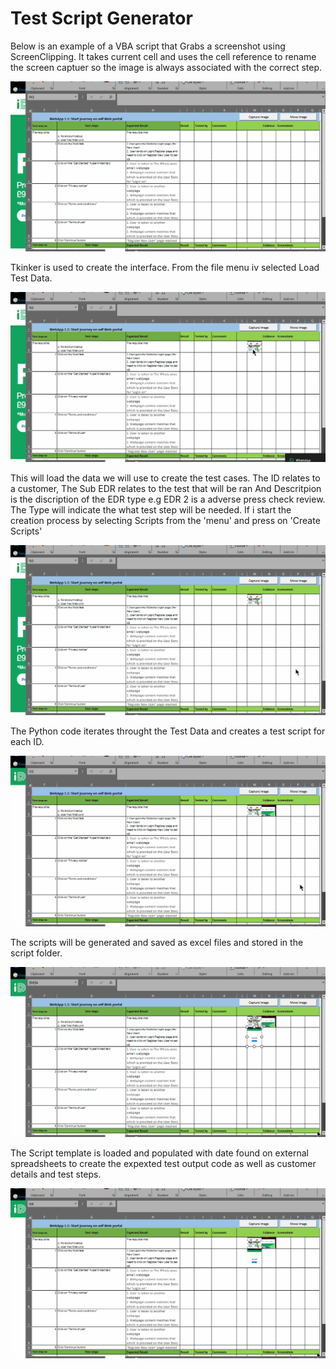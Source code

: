 
# Test Script Generator

Below is an example of a VBA script that Grabs a screenshot using ScreenClipping. It takes current cell and uses the cell reference to rename the screen captuer so the image is always associated with the correct step. 


![Screenshot_1](https://github.com/JamesDevTest/JamesDevTest/blob/main/Examples/Screen%20capture/Animation1.gif)

Tkinker is used to create the interface. From the file menu iv selected Load Test Data.

![Screenshot_2](https://github.com/JamesDevTest/JamesDevTest/blob/main/Examples/Screen%20capture/Animation2.gif)

This will load the data we will use to create the test cases. The ID relates to a customer, The Sub EDR relates to the test that will be ran And Descritpion is the discription of the EDR type e.g EDR 2 is a adverse press check review. The Type will indicate the what test step will be needed. If i start the creation process by selecting Scripts from the 'menu' and press on 'Create Scripts'

![Screenshot_3](https://github.com/JamesDevTest/JamesDevTest/blob/main/Examples/Screen%20capture/Animation3.gif)

The Python code iterates throught the Test Data and creates a test script for each ID. 

![Screenshot_4](https://github.com/JamesDevTest/JamesDevTest/blob/main/Examples/Screen%20capture/Animation4.gif)

The scripts will be generated and saved as excel files and stored in the script folder.

![Screenshot_5](https://github.com/JamesDevTest/JamesDevTest/blob/main/Examples/Screen%20capture/Animation5.gif)

The Script template is loaded and populated with date found on external spreadsheets to create the expexted test output code as well as customer details and test steps.

![Screenshot_6](https://github.com/JamesDevTest/JamesDevTest/blob/main/Examples/Screen%20capture/Animation6.gif)



